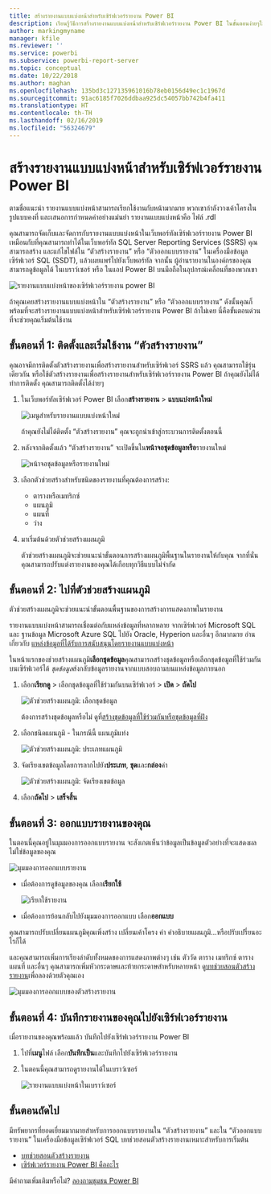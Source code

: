 ```yaml
---
title: สร้างรายงานแบบแบ่งหน้าสำหรับเซิร์ฟเวอร์รายงาน Power BI
description: เรียนรู้วิธีการสร้างรายงานแบบแบ่งหน้าสำหรับเซิร์ฟเวอร์รายงาน Power BI ในขั้นตอนง่ายๆไม่กี่ขั้นตอน
author: markingmyname
manager: kfile
ms.reviewer: ''
ms.service: powerbi
ms.subservice: powerbi-report-server
ms.topic: conceptual
ms.date: 10/22/2018
ms.author: maghan
ms.openlocfilehash: 135bd3c127135961016b78eb0156d49ec1c1967d
ms.sourcegitcommit: 91ac6185f7026ddbaa925dc54057bb742b4fa411
ms.translationtype: HT
ms.contentlocale: th-TH
ms.lasthandoff: 02/16/2019
ms.locfileid: "56324679"
---
```

# <a name="create-a-paginated-report-for-power-bi-report-server"></a>สร้างรายงานแบบแบ่งหน้าสำหรับเซิร์ฟเวอร์รายงาน Power BI
ตามชื่อแนะนำ รายงานแบบแบ่งหน้าสามารถเรียกใช้งานกับหน้ามากมาย พวกเขากำลังวางเค้าโครงในรูปแบบคงที่ และเสนอการกำหนดค่าอย่างแม่นยำ รายงานแบบแบ่งหน้าคือ ไฟล์ .rdl

คุณสามารถจัดเก็บและจัดการกับรายงานแบบแบ่งหน้าในเว็บพอร์ทัลเซิร์ฟเวอร์รายงาน Power BI เหมือนกับที่คุณสามารถทำได้ในเว็บพอร์ทัล SQL Server Reporting Services (SSRS) คุณสามารถสร้าง และแก้ไขไฟล์ใน “ตัวสร้างรายงาน” หรือ “ตัวออกแบบรายงาน” ในเครื่องมือข้อมูลเซิร์ฟเวอร์ SQL (SSDT), แล้วเผยแพร่ไปยังเว็บพอร์ทัล จากนั้น ผู้อ่านรายงานในองค์กรของคุณสามารถดูข้อมูลได้ ในเบราว์เซอร์ หรือ ในแอป Power BI บนมือถือในอุปกรณ์เคลื่อนที่ของพวกเขา

![รายงานแบบแบ่งหน้าของเซิร์ฟเวอร์รายงาน power BI](media/quickstart-create-paginated-report/reportserver-paginated-report.png)

ถ้าคุณเคยสร้างรายงานแบบแบ่งหน้าใน “ตัวสร้างรายงาน” หรือ “ตัวออกแบบรายงาน” ดังนั้นคุณก็พร้อมที่จะสร้างรายงานแบบแบ่งหน้าสำหรับเซิร์ฟเวอร์รายงาน Power BI ถ้าไม่เคย นี่คือขั้นตอนด่วนที่จะช่วยคุณเริ่มต้นใช้งาน

## <a name="step-1-install-and-start-report-builder"></a>ขั้นตอนที่ 1: ติดตั้งและเริ่มใช้งาน “ตัวสร้างรายงาน”
คุณอาจมีการติดตั้งตัวสร้างรายงานเพื่อสร้างรายงานสำหรับเซิร์ฟเวอร์ SSRS แล้ว คุณสามารถใช้รุ่นเดียวกัน หรือใช้ตัวสร้างรายงานเพื่อสร้างรายงานสำหรับเซิร์ฟเวอร์รายงาน Power BI ถ้าคุณยังไม่ได้ทำการติดตั้ง คุณสามารถติดตั้งได้ง่ายๆ

1. ในเว็บพอร์ทัลเซิร์ฟเวอร์ Power BI เลือก**สร้างรายงาน** > **แบบแบ่งหน้าใหม่**
   
    ![เมนูสำหรับรายงานแบบแบ่งหน้าใหม่](media/quickstart-create-paginated-report/reportserver-new-paginated-report-menu.png)
   
    ถ้าคุณยังไม่ได้ติดตั้ง “ตัวสร้างรายงาน” คุณจะถูกนำเข้าสู่กระบวนการติดตั้งตอนนี้
2. หลังจากติดตั้งแล้ว “ตัวสร้างรายงาน” จะเปิดขึ้นใน**หน้าจอชุดข้อมูลหรือ**รายงานใหม่
   
    ![หน้าจอชุดข้อมูลหรือรายงานใหม่](media/quickstart-create-paginated-report/reportserver-paginated-new-report-screen.png)
3. เลือกตัวช่วยสร้างสำหรับชนิดของรายงานที่คุณต้องการสร้าง:
   
   * ตารางหรือเมทริกซ์
   * แผนภูมิ
   * แผนที่
   * ว่าง
4. มาเริ่มต้นด้วยตัวช่วยสร้างแผนภูมิ
   
    ตัวช่วยสร้างแผนภูมิจะช่วยแนะนำขั้นตอนการสร้างแผนภูมิพื้นฐานในรายงานให้กับคุณ จากที่นั่น คุณสามารถปรับแต่งรายงานของคุณได้เกือบทุกวิธีแบบไม่จำกัด

## <a name="step-2-go-through-the-chart-wizard"></a>ขั้นตอนที่ 2: ไปที่ตัวช่วยสร้างแผนภูมิ
ตัวช่วยสร้างแผนภูมิจะช่วยแนะนำขั้นตอนพื้นฐานของการสร้างการแสดงภาพในรายงาน

รายงานแบบแบ่งหน้าสามารถเชื่อมต่อกับแหล่งข้อมูลที่หลากหลาย จากเซิร์ฟเวอร์ Microsoft SQL และ ฐานข้อมูล Microsoft Azure SQL ไปยัง Oracle, Hyperion และอื่นๆ อีกมากมาย อ่านเกี่ยวกับ [แหล่งข้อมูลที่ได้รับการสนับสนุนโดยรายงานแบบแบ่งหน้า](connect-data-sources.md)

ในหน้าแรกของช่วยสร้างแผนภูมิ**เลือกชุดข้อมูล**คุณสามารถสร้างชุดข้อมูลหรือเลือกชุดข้อมูลที่ใช้ร่วมกันบนเซิร์ฟเวอร์ได้ *ชุดข้อมูล*ส่งกลับข้อมูลรายงานจากแบบสอบถามบนแหล่งข้อมูลภายนอก

1. เลือก**เรียกดู** > เลือกชุดข้อมูลที่ใช้ร่วมกันบนเซิร์ฟเวอร์ > **เปิด** > **ถัดไป**
   
    ![ตัวช่วยสร้างแผนภูมิ: เลือกชุดข้อมูล](media/quickstart-create-paginated-report/reportserver-paginated-choose-dataset.png)
   
     ต้องการสร้างชุดข้อมูลหรือไม่ ดูที่[สร้างชุดข้อมูลที่ใช้ร่วมกันหรือชุดข้อมูลที่ฝัง](https://docs.microsoft.com/sql/reporting-services/report-data/create-a-shared-dataset-or-embedded-dataset-report-builder-and-ssrs)
2. เลือกชนิดแผนภูมิ - ในกรณีนี้ แผนภูมิแท่ง
   
    ![ตัวช่วยสร้างแผนภูมิ: ประเภทแผนภูมิ](media/quickstart-create-paginated-report/reportserver-paginated-choose-chart-type.png)
3. จัดเรียงเขตข้อมูลโดยการลากไปยัง**ประเภท**, **ชุด**และ**กล่อง**ค่า
   
    ![ตัวช่วยสร้างแผนภูมิ: จัดเรียงเขตข้อมูล](media/quickstart-create-paginated-report/reportserver-paginated-arrange-fields.png)
4. เลือก**ถัดไป** > **เสร็จสิ้น**

## <a name="step-3-design-your-report"></a>ขั้นตอนที่ 3: ออกแบบรายงานของคุณ
ในตอนนี้คุณอยู่ในมุมมองการออกแบบรายงาน จะสังเกตเห็นว่าข้อมูลเป็นข้อมูลตัวอย่างที่จะแสดงผล ไม่ใช่ข้อมูลของคุณ

![มุมมองการออกแบบรายงาน](media/quickstart-create-paginated-report/reportserver-paginated-preview-report.png)

* เมื่อต้องการดูข้อมูลของคุณ เลือก**เรียกใช้**
  
     ![เรียกใช้รายงาน](media/quickstart-create-paginated-report/reportserver-paginated-run-report.png)
* เมื่อต้องการย้อนกลับไปยังมุมมองการออกแบบ เลือก**ออกแบบ**

คุณสามารถปรับเปลี่ยนแผนภูมิคุณเพิ่งสร้าง เปลี่ยนเค้าโครง ค่า คำอธิบายแผนภูมิ...หรือปรับเปรี่ยนอะไรก็ได้

และคุณสามารถเพิ่มการเรียงลำดับทั้งหมดของการแสดงภาพต่างๆ เช่น ตัววัด ตาราง เมทริกซ์ ตาราง แผนที่ และอื่นๆ คุณสามารถเพิ่มหัวกระดาษและท้ายกระดาษสำหรับหลายหน้า ดู[บทช่วยสอนตัวสร้างรายงาน](https://docs.microsoft.com/sql/reporting-services/report-builder-tutorials)เพื่อลองด้วยตัวคุณเอง

![มุมมองการออกแบบของตัวสร้างรายงาน](media/quickstart-create-paginated-report/reportserver-paginated-finished-design-report.png)

## <a name="step-4-save-your-report-to-the-report-server"></a>ขั้นตอนที่ 4: บันทึกรายงานของคุณไปยังเซิร์ฟเวอร์รายงาน
เมื่อรายงานของคุณพร้อมแล้ว บันทึกไปยังเซิร์ฟเวอร์รายงาน Power BI

1. ไปที่**เมนู**ไฟล์ เลือก**บันทึกเป็น**และบันทึกไปยังเซิร์ฟเวอร์รายงาน 
2. ในตอนนี้คุณสามารถดูรายงานได้ในเบราว์เซอร์
   
    ![รายงานแบบแบ่งหน้าในเบราว์เซอร์](media/quickstart-create-paginated-report/reportserver-paginated-report.png)

## <a name="next-steps"></a>ขั้นตอนถัดไป
มีทรัพยากรที่ยอดเยี่ยมมากมายสำหรับการออกแบบรายงานใน “ตัวสร้างรายงาน” และใน “ตัวออกแบบรายงาน” ในเครื่องมือข้อมูลเซิร์ฟเวอร์ SQL บทช่วยสอนตัวสร้างรายงานเหมาะสำหรับการเริ่มต้น

* [บทช่วยสอนตัวสร้างรายงาน](https://docs.microsoft.com/sql/reporting-services/report-builder-tutorials)
* [เซิร์ฟเวอร์รายงาน Power BI คืออะไร](get-started.md)  

มีคำถามเพิ่มเติมหรือไม่? [ลองถามชุมชน Power BI](https://community.powerbi.com/)

